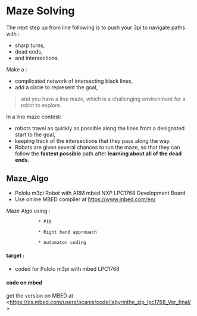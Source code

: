 # Maze Solving

The next step up from line following is to push your 3pi to navigate paths with : 
* sharp turns, 
* dead ends, 
* and intersections. 

Make a : 
* complicated network of intersecting black lines, 
* add a circle to represent the goal, 
> and you have a line maze, which is a challenging environment for a robot to explore. 

In a line maze contest:
* robots travel as quickly as possible along the lines from a designated start to the goal, 
* keeping track of the intersections that they pass along the way. 
* Robots are given several chances to run the maze, so that they can follow the **fastest possible** path after **learning about all of the dead ends**.

## Maze_Algo
* Pololu m3pi Robot with ARM mbed NXP LPC1768 Development Board
* Use online MBED compiler at https://www.mbed.com/en/

Maze Algo using :

                * PID
                
                * Right hand approuach
                
                * Automaton coding                 
#### target : 
* coded for Pololu m3pi with mbed LPC1768
#### code on mbed
get the version on MBED at <<https://os.mbed.com/users/ocanis/code/labyrinthe_zip_lpc1768_Ver_final/>>
